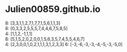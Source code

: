 # Julien00859.github.io

8: [3,3,1,1,2,7,1,7,7,1,5,6,1,1,3]  
8: [0,3,3,2,5,5,5,7,4,4,6,7,5,8,5]  
4: [1,1,2,-1,1,1]  
8: [5,1,5,2,0,2,0,0,1,5,6,3,5,7,4,5,5,4,6,7]  
4: [2,3,0,0,1,0,2,1,1,1,3,1,2,3,3]
6: [-3,-6,-3,-3,-4,-5,-3,-5,0]
